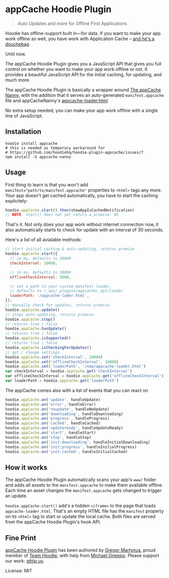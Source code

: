 appCache Hoodie Plugin
======================

> Auto Updates and more for Offline First Applications

Hoodie has offline-support built in—for data. If you want to make your app
work offline as well, you have work with Application Cache – [and he's a
douchebag](http://alistapart.com/article/application-cache-is-a-douchebag).

Until now.

The appCache Hoodie Plugin gives you a JavaScript API that gives you full
control on whether you want to make your app work offline or not. It provides
a beautiful JavaScript API for the initial caching, for updating, and much more.

The appCache Hoodie Plugin is basically a wrapper around [The appCache Nanny](https://github.com/gr2m/appcache-nanny),
with the addition that it serves an auto-generated `manifest.appcache` file and
appCacheNanny's [appcache-loader.html](https://github.com/gr2m/appcache-nanny/blob/gh-pages/appcache-loader.html).

No extra setup needed, you can make your app work offline with a single line of JavaScript.

Installation
------------

```
hoodie install appcache
# this is needed as temporary workaround for
# https://github.com/hoodiehq/hoodie-plugin-appcache/issues/7
npm install -S appcache-nanny
```

Usage
-----

First thing to learn is that you won't add `manifest="path/to/manifest.appcache"`
properties to `<html>` tags any more. Your app doesn't get cached automatically,
you have to start the caching explicitely:

```js
hoodie.appCache.start().then(showAppIsCachedNotification)
// NOTE: start() does not yet return a promise: #5
```

That's it. Not only does your app work without internet connection now, it also
automatically starts to check for update with an interval of 30 seconds.

Here's a list of all avialable methods:

```js
// start initial caching & auto-updating, returns promise
hoodie.appCache.start({
  // in ms, defaults to 30000
  checkInterval: 10000,

  // in ms, defaults to 30000
  offlineCheckInterval: 5000,

  // set a path to your custom manifest loader,
  // defaults to /_api/_plugins/appcache/_api/loader
  loaderPath: '/appcache-loder.html',
});
// manually check for updates, returns promise
hoodie.appCache.update()
// stops auto-updating, returns promise
hoodie.appCache.stop()
// returns true / false
hoodie.appCache.hasUpdate()
// returns true / false
hoodie.appCache.isSupported()
// returns true / false
hoodie.appCache.isCheckingForUpdates()
// get / change settings
hoodie.appCache.set('checkInterval', 20000)
hoodie.appCache.set('offlineCheckInterval', 10000)
hoodie.appCache.set('loaderPath', '/new/appcache-loader.html')
var checkInterval = hoodie.appCache.get('checkInterval')
var offlineCheckInterval = hoodie.appCache.get('offlineCheckInterval')
var loaderPath = hoodie.appCache.get('loaderPath')
```

The appCache comes also with a list of events that you can react on

```js
hoodie.appCache.on('update', handleUpdate)
hoodie.appCache.on('error', handleError)
hoodie.appCache.on('noupdate', handleNoUpdate)
hoodie.appCache.on('downloading', handleDownloading)
hoodie.appCache.on('progress', handleProgress)
hoodie.appCache.on('cached', handleCached)
hoodie.appCache.on('updateready', handleUpdateReady)
hoodie.appCache.on('start', handleStart)
hoodie.appCache.on('stop', handleStop)
hoodie.appCache.on('init:downloading', handleInitialDownloading)
hoodie.appCache.on('init:progress', handleInitialProgress)
hoodie.appCache.on('init:cached', handleInitialCached)
```

How it works
------------

The appCache Hoodie Plugin automatically scans your app's `www/` folder
and adds all assets to the `manifest.appcache` to make them available
offline. Each time an asset changes the `manifest.appcache` gets changed
to trigger an update.

`hoodie.appCache.start()` add's a hidden `<iframe>` to the page that loads
`appcache-loader.html`. That's an empty HTML file has the `manifest` property
on its `<html>` tag to start or update the local cache. Both files are served
from the appCache Hoodie Plugin's hook API.


Fine Print
----------

[appCache Hoodie Plugin](https://github.com/gr2m/hoodie-plugin-appcache)
has been authored by [Gregor Martynus](https://github.com/gr2m),
proud member of [Team Hoodie](http://hood.ie/), with help from [Michael Oneppo](https://github.com/moneppo).
Please support our work: [gittip us](https://www.gittip.com/hoodiehq/).

License: MIT
